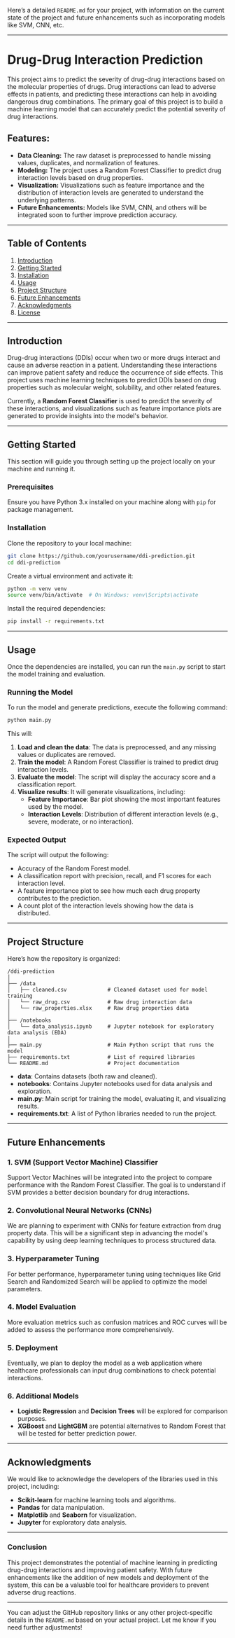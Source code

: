 Here’s a detailed `README.md` for your project, with information on the current state of the project and future enhancements such as incorporating models like SVM, CNN, etc.

---

# Drug-Drug Interaction Prediction

This project aims to predict the severity of drug-drug interactions based on the molecular properties of drugs. Drug interactions can lead to adverse effects in patients, and predicting these interactions can help in avoiding dangerous drug combinations. The primary goal of this project is to build a machine learning model that can accurately predict the potential severity of drug interactions.

## Features:

- **Data Cleaning:** The raw dataset is preprocessed to handle missing values, duplicates, and normalization of features.
- **Modeling:** The project uses a Random Forest Classifier to predict drug interaction levels based on drug properties.
- **Visualization:** Visualizations such as feature importance and the distribution of interaction levels are generated to understand the underlying patterns.
- **Future Enhancements:** Models like SVM, CNN, and others will be integrated soon to further improve prediction accuracy.

---

## Table of Contents

1. [Introduction](#introduction)
2. [Getting Started](#getting-started)
3. [Installation](#installation)
4. [Usage](#usage)
5. [Project Structure](#project-structure)
6. [Future Enhancements](#future-enhancements)
7. [Acknowledgments](#acknowledgments)
8. [License](#license)

---

## Introduction

Drug-drug interactions (DDIs) occur when two or more drugs interact and cause an adverse reaction in a patient. Understanding these interactions can improve patient safety and reduce the occurrence of side effects. This project uses machine learning techniques to predict DDIs based on drug properties such as molecular weight, solubility, and other related features.

Currently, a **Random Forest Classifier** is used to predict the severity of these interactions, and visualizations such as feature importance plots are generated to provide insights into the model's behavior.

---

## Getting Started

This section will guide you through setting up the project locally on your machine and running it.

### Prerequisites

Ensure you have Python 3.x installed on your machine along with `pip` for package management.

### Installation

Clone the repository to your local machine:

```bash
git clone https://github.com/yourusername/ddi-prediction.git
cd ddi-prediction
```

Create a virtual environment and activate it:

```bash
python -m venv venv
source venv/bin/activate  # On Windows: venv\Scripts\activate
```

Install the required dependencies:

```bash
pip install -r requirements.txt
```

---

## Usage

Once the dependencies are installed, you can run the `main.py` script to start the model training and evaluation.

### Running the Model

To run the model and generate predictions, execute the following command:

```bash
python main.py
```

This will:

1. **Load and clean the data**: The data is preprocessed, and any missing values or duplicates are removed.
2. **Train the model**: A Random Forest Classifier is trained to predict drug interaction levels.
3. **Evaluate the model**: The script will display the accuracy score and a classification report.
4. **Visualize results**: It will generate visualizations, including:
   - **Feature Importance**: Bar plot showing the most important features used by the model.
   - **Interaction Levels**: Distribution of different interaction levels (e.g., severe, moderate, or no interaction).

### Expected Output

The script will output the following:

- Accuracy of the Random Forest model.
- A classification report with precision, recall, and F1 scores for each interaction level.
- A feature importance plot to see how much each drug property contributes to the prediction.
- A count plot of the interaction levels showing how the data is distributed.

---

## Project Structure

Here’s how the repository is organized:

```
/ddi-prediction
│
├── /data
│   ├── cleaned.csv             # Cleaned dataset used for model training
│   └── raw_drug.csv            # Raw drug interaction data
│   └── raw_properties.xlsx     # Raw drug properties data
│
├── /notebooks
│   └── data_analysis.ipynb     # Jupyter notebook for exploratory data analysis (EDA)
│
├── main.py                     # Main Python script that runs the model
├── requirements.txt            # List of required libraries
└── README.md                   # Project documentation
```

- **data**: Contains datasets (both raw and cleaned).
- **notebooks**: Contains Jupyter notebooks used for data analysis and exploration.
- **main.py**: Main script for training the model, evaluating it, and visualizing results.
- **requirements.txt**: A list of Python libraries needed to run the project.

---

## Future Enhancements

### 1. **SVM (Support Vector Machine) Classifier**

Support Vector Machines will be integrated into the project to compare performance with the Random Forest Classifier. The goal is to understand if SVM provides a better decision boundary for drug interactions.

### 2. **Convolutional Neural Networks (CNNs)**

We are planning to experiment with CNNs for feature extraction from drug property data. This will be a significant step in advancing the model's capability by using deep learning techniques to process structured data.

### 3. **Hyperparameter Tuning**

For better performance, hyperparameter tuning using techniques like Grid Search and Randomized Search will be applied to optimize the model parameters.

### 4. **Model Evaluation**

More evaluation metrics such as confusion matrices and ROC curves will be added to assess the performance more comprehensively.

### 5. **Deployment**

Eventually, we plan to deploy the model as a web application where healthcare professionals can input drug combinations to check potential interactions.

### 6. **Additional Models**

- **Logistic Regression** and **Decision Trees** will be explored for comparison purposes.
- **XGBoost** and **LightGBM** are potential alternatives to Random Forest that will be tested for better prediction power.

---

## Acknowledgments

We would like to acknowledge the developers of the libraries used in this project, including:

- **Scikit-learn** for machine learning tools and algorithms.
- **Pandas** for data manipulation.
- **Matplotlib** and **Seaborn** for visualization.
- **Jupyter** for exploratory data analysis.

---

### Conclusion

This project demonstrates the potential of machine learning in predicting drug-drug interactions and improving patient safety. With future enhancements like the addition of new models and deployment of the system, this can be a valuable tool for healthcare providers to prevent adverse drug reactions.

---

You can adjust the GitHub repository links or any other project-specific details in the `README.md` based on your actual project. Let me know if you need further adjustments!
